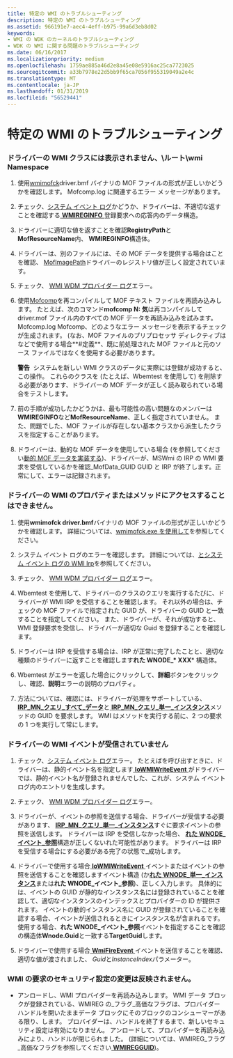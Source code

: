 ```yaml
---
title: 特定の WMI のトラブルシューティング
description: 特定の WMI のトラブルシューティング
ms.assetid: 966191e7-aec4-4eff-b975-99a6d3eb8d02
keywords:
- WMI の WDK のカーネルのトラブルシューティング
- WDK の WMI に関する問題のトラブルシューティング
ms.date: 06/16/2017
ms.localizationpriority: medium
ms.openlocfilehash: 1759ae885a46d2e8a45e08e5916ac25ca7723025
ms.sourcegitcommit: a33b7978e22d5bb9f65ca7056f955319049a2e4c
ms.translationtype: MT
ms.contentlocale: ja-JP
ms.lasthandoff: 01/31/2019
ms.locfileid: "56529441"
---
```

# <a name="troubleshooting-specific-wmi-problems"></a>特定の WMI のトラブルシューティング





### <a href="" id="driver-s-wmi-classes-do-not-appear-in-the--root-wmi-namespace"></a>ドライバーの WMI クラスには表示されません、\\ルート\\wmi Namespace

1.  使用[wmimofck](using-wmimofck-exe.md)driver.bmf バイナリの MOF ファイルの形式が正しいかどうかを確認します。 Mofcomp.log に関連するエラー メッセージがあります。

2.  チェック、[システム イベント ログ](general-techniques-for-testing-wmi-driver-support.md#ddk-wmi-irps-and-the-system-event-log-kg)かどうか、ドライバーは、不適切な返すことを確認する[ **WMIREGINFO** ](https://msdn.microsoft.com/library/windows/hardware/ff565832)登録要求への応答内のデータ構造。

3.  ドライバーに適切な値を返すことを確認**RegistryPath**と**MofResourceName**内、 **WMIREGINFO**構造体。

4.  ドライバーは、別のファイルには、その MOF データを提供する場合はことを確認、 [MofImagePath](setting-the-mofimagepath-registry-value.md)ドライバーのレジストリ値が正しく設定されています。

5.  チェック、 [WMI WDM プロバイダー ログ](general-techniques-for-testing-wmi-driver-support.md#ddk-wmi-wdm-provider-log-kg)エラー。

6.  使用[Mofcomp](compiling-a-driver-s-mof-file.md)を再コンパイルして MOF テキスト ファイルを再読み込みします。 たとえば、次のコマンド**mofcomp N: 気**は再コンパイルして driver.mof ファイル内のすべての MOF データを再読み込みを試みます。 Mofcomp.log Mofcomp、どのようなエラー メッセージを表示するチェックが生成されます。 (なお、MOF ファイルのプリプロセッサ ディレクティブはなどで使用する場合**\#定義**、既に前処理された MOF ファイルと元のソース ファイルではなくを使用する必要があります。

    **警告**  システムを新しい WMI クラスのデータに実際には登録が成功すると、この操作。 これらのクラスを (たとえば、Wbemtest を使用して) を削除する必要があります、ドライバーの MOF データが正しく読み取られている場合をテストします。

     

7.  前の手順が成功したかどうかは、最も可能性の高い問題なのメンバーは**WMIREGINFO**など**MofResourceName**、正しく指定されていません。 また、問題でした、MOF ファイルが存在しない基本クラスから派生したクラスを指定することがあります。

8.  ドライバーは、動的な MOF データを使用している場合 (を参照してください[動的 MOF データを実装する](implementing-dynamic-mof-data.md))、ドライバーが、MSWmi の IRP の WMI 要求を受信しているかを確認\_MofData\_GUID GUID と IRP が終了します。正常にして、エラーは記録されます。

### <a name="drivers-wmi-properties-or-methods-cannot-be-accessed"></a>ドライバーの WMI のプロパティまたはメソッドにアクセスすることはできません。

1. 使用**wmimofck driver.bmf**バイナリの MOF ファイルの形式が正しいかどうかを確認します。 詳細については、[wmimofck.exe を使用して](using-wmimofck-exe.md)を参照してください。

2. システム イベント ログのエラーを確認します。 詳細については、[とシステム イベント ログの WMI Irp](general-techniques-for-testing-wmi-driver-support.md#ddk-wmi-irps-and-the-system-event-log-kg)を参照してください。

3. チェック、 [WMI WDM プロバイダー ログ](general-techniques-for-testing-wmi-driver-support.md#ddk-wmi-wdm-provider-log-kg)エラー。

4. Wbemtest を使用して、ドライバーのクラスのクエリを実行するたびに、ドライバーが WMI IRP を受信することを確認します。 それ以外の場合は、チェックの MOF ファイルで指定された GUID が、ドライバーの GUID と一致することを指定してください。 また、ドライバーが、それが成功すると、WMI 登録要求を受信し、ドライバーが適切な Guid を登録することを確認します。

5. ドライバーは IRP を受信する場合は、IRP が正常に完了したことと、適切な種類のドライバーに返すことを確認します**れた WNODE\_* XXX*** 構造体。

6. Wbemtest がエラーを返した場合にクリックして、**詳細**ボタンをクリックし、確認、**説明**エラーの説明のプロパティ。

7. 方法については、確認には、ドライバーが処理をサポートしている、 [ **IRP\_MN\_クエリ\_すべて\_データ**](https://msdn.microsoft.com/library/windows/hardware/ff551650)と[ **IRP\_MN\_クエリ\_単一\_インスタンス**](https://msdn.microsoft.com/library/windows/hardware/ff551718)メソッドの GUID を要求します。 WMI はメソッドを実行する前に、2 つの要求の 1 つを実行して常にします。

### <a name="drivers-wmi-events-are-not-being-received"></a>ドライバーの WMI イベントが受信されていません

1.  チェック、[システム イベント ログ](general-techniques-for-testing-wmi-driver-support.md#ddk-wmi-irps-and-the-system-event-log-kg)エラー。 たとえばを呼び出すときに、ドライバーは、静的イベント名を指定します[ **IoWMIWriteEvent** ](https://msdn.microsoft.com/library/windows/hardware/ff550520)がドライバーでは、静的イベント名が登録されませんでした、これが、システム イベント ログ内のエントリを生成します。

2.  チェック、 [WMI WDM プロバイダー ログ](general-techniques-for-testing-wmi-driver-support.md#ddk-wmi-wdm-provider-log-kg)エラー。

3.  ドライバーが、イベントの参照を送信する場合、ドライバーが受信する必要があります、 [ **IRP\_MN\_クエリ\_単一\_インスタンス**](https://msdn.microsoft.com/library/windows/hardware/ff551718)すぐに要求イベントの参照を送信します。 ドライバーは IRP を受信しなかった場合、 [**れた WNODE\_イベント\_参照**](https://msdn.microsoft.com/library/windows/hardware/ff566374)構造が正しくないれた可能性があります。 ドライバーは IRP を受信する場合にする必要がある完了の状態で\_成功します。

4.  ドライバーで使用する場合[ **IoWMIWriteEvent** ](https://msdn.microsoft.com/library/windows/hardware/ff550520)イベントまたはイベントの参照を送信することを確認しますイベント構造 (か[**れた WNODE\_単一\_インスタンス**](https://msdn.microsoft.com/library/windows/hardware/ff566377)または**れた WNODE\_イベント\_参照**)、正しく入力します。 具体的には、イベントの GUID が静的なインスタンス名には登録されていることを確認して、適切なインスタンスのインデックスとプロバイダーの ID が提供されます。 イベントの動的インスタンス名に GUID が登録されていることを確認する場合、イベントが送信されるときにインスタンス名が含まれるです。 使用する場合、**れた WNODE\_イベント\_参照**イベントを指定することを確認の構造体**Wnode.Guid**と一致する**TargetGuid**します。

5.  ドライバーで使用する場合[ **WmiFireEvent** ](https://msdn.microsoft.com/library/windows/hardware/ff565807)イベントを送信することを確認、適切な値が渡されました、 *Guid*と*InstanceIndex*パラメーター。

### <a name="changes-in-security-settings-for-wmi-requests-do-not-take-effect"></a>WMI の要求のセキュリティ設定の変更は反映されません。

-   アンロードし、WMI プロバイダーを再読み込みします。 WMI データ ブロックが登録されている、WMIREG の\_フラグ\_高価なフラグは、プロバイダー ハンドルを開いたままデータ ブロックにそのブロックのコンシューマーがある限り、します。 プロバイダーは、ハンドルを終了するまで、新しいセキュリティ設定は有効になりません。 アンロードして、プロバイダーを再読み込みにより、ハンドルが閉じられました。 (詳細については、WMIREG\_フラグ\_高価なフラグを参照してください[ **WMIREGGUID**](https://msdn.microsoft.com/library/windows/hardware/ff565827))。

 

 




